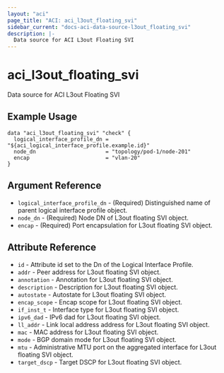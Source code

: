 ```yaml
---
layout: "aci"
page_title: "ACI: aci_l3out_floating_svi"
sidebar_current: "docs-aci-data-source-l3out_floating_svi"
description: |-
  Data source for ACI L3out Floating SVI
---
```


# aci_l3out_floating_svi

Data source for ACI L3out Floating SVI

## Example Usage

```hcl
data "aci_l3out_floating_svi" "check" {
  logical_interface_profile_dn = "${aci_logical_interface_profile.example.id}"
  node_dn                      = "topology/pod-1/node-201"
  encap                        = "vlan-20"
}
```

## Argument Reference

- `logical_interface_profile_dn` - (Required) Distinguished name of parent logical interface profile object.
- `node_dn` - (Required) Node DN of L3out floating SVI object.
- `encap` - (Required) Port encapsulation for L3out floating SVI object.

## Attribute Reference

- `id` - Attribute id set to the Dn of the Logical Interface Profile.
- `addr` - Peer address for L3out floating SVI object.
- `annotation` - Annotation for L3out floating SVI object.
- `description` - Description for L3out floating SVI object.
- `autostate` - Autostate for L3out floating SVI object.
- `encap_scope` - Encap scope for L3out floating SVI object.
- `if_inst_t` - Interface type for L3out floating SVI object.
- `ipv6_dad` - IPv6 dad for L3out floating SVI object.
- `ll_addr` - Link local address address for L3out floating SVI object.
- `mac` - MAC address for L3out floating SVI object.
- `mode` - BGP domain mode for L3out floating SVI object.
- `mtu` - Administrative MTU port on the aggregated interface for L3out floating SVI object.
- `target_dscp` - Target DSCP for L3out floating SVI object.
